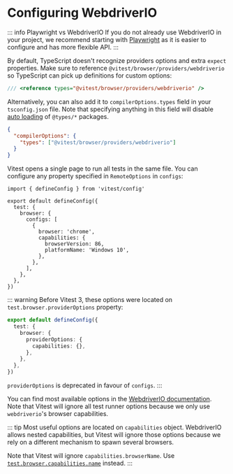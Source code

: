 # Configuring WebdriverIO

::: info Playwright vs WebdriverIO
If you do not already use WebdriverIO in your project, we recommend starting with [Playwright](/guide/browser/playwright) as it is easier to configure and has more flexible API.
:::

By default, TypeScript doesn't recognize providers options and extra `expect` properties. Make sure to reference `@vitest/browser/providers/webdriverio` so TypeScript can pick up definitions for custom options:

```ts [vitest.shims.d.ts]
/// <reference types="@vitest/browser/providers/webdriverio" />
```

Alternatively, you can also add it to `compilerOptions.types` field in your `tsconfig.json` file. Note that specifying anything in this field will disable [auto loading](https://www.typescriptlang.org/tsconfig/#types) of `@types/*` packages.

```json [tsconfig.json]
{
  "compilerOptions": {
    "types": ["@vitest/browser/providers/webdriverio"]
  }
}
```

Vitest opens a single page to run all tests in the same file. You can configure any property specified in `RemoteOptions` in `configs`:

```ts{9-12} [vitest.config.ts]
import { defineConfig } from 'vitest/config'

export default defineConfig({
  test: {
    browser: {
      configs: [
        {
          browser: 'chrome',
          capabilities: {
            browserVersion: 86,
            platformName: 'Windows 10',
          },
        },
      ],
    },
  },
})
```

::: warning
Before Vitest 3, these options were located on `test.browser.providerOptions` property:

```ts [vitest.config.ts]
export default defineConfig({
  test: {
    browser: {
      providerOptions: {
        capabilities: {},
      },
    },
  },
})
```

`providerOptions` is deprecated in favour of `configs`.
:::

You can find most available options in the [WebdriverIO documentation](https://webdriver.io/docs/configuration/). Note that Vitest will ignore all test runner options because we only use `webdriverio`'s browser capabilities.

::: tip
Most useful options are located on `capabilities` object. WebdriverIO allows nested capabilities, but Vitest will ignore those options because we rely on a different mechanism to spawn several browsers.

Note that Vitest will ignore `capabilities.browserName`. Use [`test.browser.capabilities.name`](/config/#browser-capabilities-name) instead.
:::
